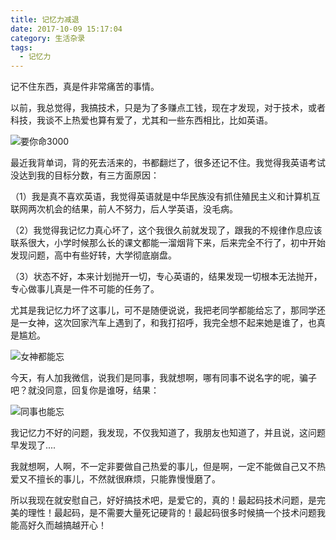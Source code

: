 ```yaml
---
title: 记忆力减退
date: 2017-10-09 15:17:04
category: 生活杂录
tags:
  - 记忆力
---
```


记不住东西，真是件非常痛苦的事情。

<!--more-->

以前，我总觉得，我搞技术，只是为了多赚点工钱，现在才发现，对于技术，或者科技，我谈不上热爱也算有爱了，尤其和一些东西相比，比如英语。

![要你命3000](记忆力减退/1.jpeg)

最近我背单词，背的死去活来的，书都翻烂了，很多还记不住。我觉得我英语考试没达到我的目标分数，有三方面原因：

（1）我是真不喜欢英语，我觉得英语就是中华民族没有抓住殖民主义和计算机互联网两次机会的结果，前人不努力，后人学英语，没毛病。

（2）我觉得我记忆力真心坏了，这个我很久前就发现了，跟我的不规律作息应该联系很大，小学时候那么长的课文都能一溜烟背下来，后来完全不行了，初中开始发现问题，高中有些好转，大学彻底崩盘。

（3）状态不好，本来计划抛开一切，专心英语的，结果发现一切根本无法抛开，专心做事儿真是一件不可能的任务了。


尤其是我记忆力坏了这事儿，可不是随便说说，我把老同学都能给忘了，那同学还是一女神，这次回家汽车上遇到了，和我打招呼，我完全想不起来她是谁了，也真是尴尬。

![女神都能忘](记忆力减退/2.png)

今天，有人加我微信，说我们是同事，我就想啊，哪有同事不说名字的呢，骗子吧？就没同意，回复你是谁呀，结果：

![同事也能忘](记忆力减退/3.png)

我记忆力不好的问题，我发现，不仅我知道了，我朋友也知道了，并且说，这问题早发现了....

我就想啊，人啊，不一定非要做自己热爱的事儿，但是啊，一定不能做自己又不热爱又不擅长的事儿，不然就很麻烦，只能靠慢慢磨了。

所以我现在就安慰自己，好好搞技术吧，是爱它的，真的！最起码技术问题，是完美的理性！最起码，是不需要大量死记硬背的！最起码很多时候搞一个技术问题我能高好久而越搞越开心！
